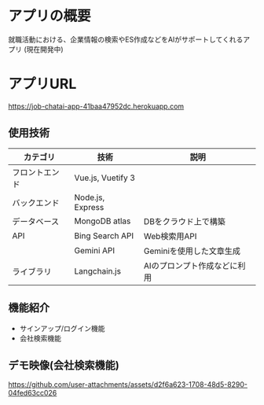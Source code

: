 # アプリの概要
就職活動における、企業情報の検索やES作成などをAIがサポートしてくれるアプリ (現在開発中)

# アプリURL
https://job-chatai-app-41baa47952dc.herokuapp.com

## 使用技術
| **カテゴリ**     | **技術**             | **説明** |
|------------------|----------------------|----------|
| フロントエンド   | Vue.js, Vuetify 3         | |
| バックエンド     | Node.js, Express              | |
| データベース     | MongoDB atlas             | DBをクラウド上で構築 |
|       API    | Bing Search API      | Web検索用API |
|        | Gemini API           | Geminiを使用した文章生成 |
| ライブラリ     | Langchain.js  | AIのプロンプト作成などに利用 |

## 機能紹介
- サインアップ/ログイン機能
- 会社検索機能

## デモ映像(会社検索機能)
https://github.com/user-attachments/assets/d2f6a623-1708-48d5-8290-04fed63cc026

